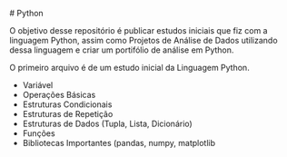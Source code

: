 ﻿\# Python

O objetivo desse repositório é publicar estudos iniciais que fiz com a linguagem Python, assim como Projetos de Análise de Dados utilizando dessa linguagem e criar um portifólio de análise em Python.

O primeiro arquivo é de um estudo inicial da Linguagem Python.

- Variável
- Operações Básicas
- Estruturas Condicionais
- Estruturas de Repetição
- Estruturas de Dados (Tupla, Lista, Dicionário)
- Funções
- Bibliotecas Importantes (pandas, numpy, matplotlib
